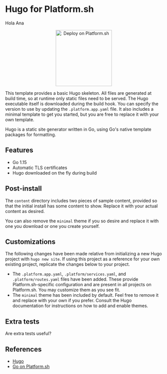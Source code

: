 # Hugo for Platform.sh

Hola Ana

<p align="center">
<a href="https://console.platform.sh/projects/create-project?template=https://raw.githubusercontent.com/platformsh/template-builder/master/templates/hugo/.platform.template.yaml&utm_content=hugo&utm_source=github&utm_medium=button&utm_campaign=deploy_on_platform">
    <img src="https://platform.sh/images/deploy/lg-blue.svg" alt="Deploy on Platform.sh" width="180px" />
</a>
</p>

This template provides a basic Hugo skeleton.  All files are generated at build time, so at runtime only static files need to be served.  The Hugo executable itself is downloaded during the build hook. You can specify the version to use by updating the `.platform.app.yaml` file.  It also includes a minimal template to get you started, but you are free to replace it with your own template.

Hugo is a static site generator written in Go, using Go's native template packages for formatting.

## Features

* Go 1.15
* Automatic TLS certificates
* Hugo downloaded on the fly during build

## Post-install

The `content` directory includes two pieces of sample content, provided so that the initial install has some content to show.  Replace it with your actual content as desired.

You can also remove the `minimal` theme if you so desire and replace it with one you download or one you create yourself.

## Customizations

The following changes have been made relative from initializing a new Hugo project with `hugo new site`. If using this project as a reference for your own existing project, replicate the changes below to your project.

* The `.platform.app.yaml`, `.platform/services.yaml`, and `.platform/routes.yaml` files have been added.  These provide Platform.sh-specific configuration and are present in all projects on Platform.sh.  You may customize them as you see fit.
* The `minimal` theme has been included by default.  Feel free to remove it and replace with your own if you prefer.  Consult the Hugo documentation for instructions on how to add and enable themes.

## Extra tests
Are extra tests useful?

## References

* [Hugo](https://gohugo.io/)
* [Go on Platform.sh](https://docs.platform.sh/languages/go.html)

